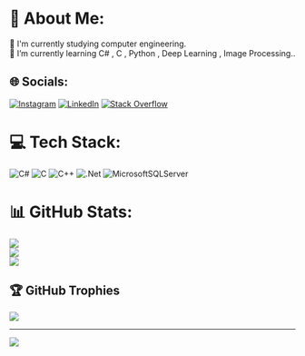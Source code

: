 # 💫 About Me:
🔭 I'm currently studying computer engineering.<br>🌱 I’m currently learning C# , C , Python , Deep Learning , Image Processing..


## 🌐 Socials:
[![Instagram](https://img.shields.io/badge/Instagram-%23E4405F.svg?logo=Instagram&logoColor=white)](https://instagram.com/muharremgundogdu_) [![LinkedIn](https://img.shields.io/badge/LinkedIn-%230077B5.svg?logo=linkedin&logoColor=white)](https://linkedin.com/in/muharremgundogdu) [![Stack Overflow](https://img.shields.io/badge/-Stackoverflow-FE7A16?logo=stack-overflow&logoColor=white)](https://stackoverflow.com/users/muharremgundogdu) 

# 💻 Tech Stack:
![C#](https://img.shields.io/badge/c%23-%23239120.svg?style=for-the-badge&logo=c-sharp&logoColor=white) ![C](https://img.shields.io/badge/c-%2300599C.svg?style=for-the-badge&logo=c&logoColor=white) ![C++](https://img.shields.io/badge/c++-%2300599C.svg?style=for-the-badge&logo=c%2B%2B&logoColor=white) ![.Net](https://img.shields.io/badge/.NET-5C2D91?style=for-the-badge&logo=.net&logoColor=white) ![MicrosoftSQLServer](https://img.shields.io/badge/Microsoft%20SQL%20Sever-CC2927?style=for-the-badge&logo=microsoft%20sql%20server&logoColor=white)
# 📊 GitHub Stats:
![](https://github-readme-stats.vercel.app/api?username=muharremgundogdu&theme=midnight-purple&hide_border=false&include_all_commits=true&count_private=true)<br/>
![](https://github-readme-streak-stats.herokuapp.com/?user=muharremgundogdu&theme=midnight-purple&hide_border=false)<br/>
![](https://github-readme-stats.vercel.app/api/top-langs/?username=muharremgundogdu&theme=midnight-purple&hide_border=false&include_all_commits=true&count_private=true&layout=compact)

## 🏆 GitHub Trophies
![](https://github-profile-trophy.vercel.app/?username=muharremgundogdu&theme=radical&no-frame=false&no-bg=false&margin-w=4)

---
[![](https://visitcount.itsvg.in/api?id=muharremgundogdu&icon=9&color=6)](https://visitcount.itsvg.in)

<!-- Proudly created with GPRM ( https://gprm.itsvg.in ) -->
